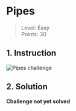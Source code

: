 # Pipes

> Level: Easy<br>
> Points: 30

## 1. Instruction

![Pipes challenge](https://github.com/Keldy7/CTFs_Writeups/assets/93558050/8927a11d-081c-457c-a133-39ee20cc34c2)


## 2. Solution

  **Challenge not yet solved**
